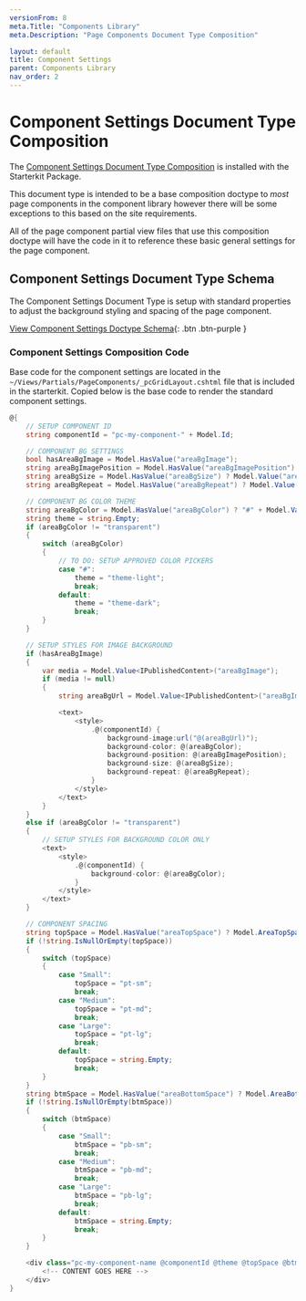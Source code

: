 ```yaml
---
versionFrom: 8
meta.Title: "Components Library"
meta.Description: "Page Components Document Type Composition"

layout: default
title: Component Settings
parent: Components Library
nav_order: 2
---
```


# Component Settings Document Type Composition

The [Component Settings Document Type Composition](/MyUmbDocs/Starterkit-Package/Doctype-Comp-Settings-Schema.html) is installed with the Starterkit Package.

This document type is intended to be a base composition doctype to *most* page components in the component library however there will be some exceptions to this based on the site requirements. 

All of the page component partial view files that use this composition doctype will have the code in it to reference these basic general settings for the page component.

## Component Settings Document Type Schema

The Component Settings Document Type is setup with standard properties to adjust the background styling and spacing of the page component.

[View Component Settings Doctype Schema](/MyUmbDocs/Starterkit-Package/Doctype-Comp-Settings-Schema.html){: .btn .btn-purple }

### Component Settings Composition Code

Base code for the component settings are located in the `~/Views/Partials/PageComponents/_pcGridLayout.cshtml` file that is included in the starterkit. Copied below is the base code to render the standard component settings.

```c#
@{
    // SETUP COMPONENT ID
    string componentId = "pc-my-component-" + Model.Id;

    // COMPONENT BG SETTINGS
    bool hasAreaBgImage = Model.HasValue("areaBgImage");
    string areaBgImagePosition = Model.HasValue("areaBgImagePosition") ? Model.Value("areaBgImagePosition").ToString().ToLower() : "center center";
    string areaBgSize = Model.HasValue("areaBgSize") ? Model.Value("areaBgSize").ToString().ToLower() : "auto";
    string areaBgRepeat = Model.HasValue("areaBgRepeat") ? Model.Value("areaBgRepeat").ToString().ToLower() : "no-repeat";

    // COMPONENT BG COLOR THEME
    string areaBgColor = Model.HasValue("areaBgColor") ? "#" + Model.Value("areaBgColor").ToString() : "transparent";
    string theme = string.Empty;
    if (areaBgColor != "transparent")
    {
        switch (areaBgColor)
        {
            // TO DO: SETUP APPROVED COLOR PICKERS
            case "#":
                theme = "theme-light";
                break;
            default:
                theme = "theme-dark";
                break;
        }
    }

    // SETUP STYLES FOR IMAGE BACKGROUND
    if (hasAreaBgImage)
    {
        var media = Model.Value<IPublishedContent>("areaBgImage");
        if (media != null)
        {
            string areaBgUrl = Model.Value<IPublishedContent>("areaBgImage").Url;

            <text>
                <style>
                    .@(componentId) {
                        background-image:url("@(areaBgUrl)");
                        background-color: @(areaBgColor);
                        background-position: @(areaBgImagePosition);
                        background-size: @(areaBgSize);
                        background-repeat: @(areaBgRepeat);
                    }
                </style>
            </text>
        }
    }
    else if (areaBgColor != "transparent")
    {
        // SETUP STYLES FOR BACKGROUND COLOR ONLY
        <text>
            <style>
                .@(componentId) {
                    background-color: @(areaBgColor);
                }
            </style>
        </text>
    }

    // COMPONENT SPACING
    string topSpace = Model.HasValue("areaTopSpace") ? Model.AreaTopSpace.ToString() : string.Empty;
    if (!string.IsNullOrEmpty(topSpace))
    {
        switch (topSpace)
        {
            case "Small":
                topSpace = "pt-sm";
                break;
            case "Medium":
                topSpace = "pt-md";
                break;
            case "Large":
                topSpace = "pt-lg";
                break;
            default:
                topSpace = string.Empty;
                break;
        }
    }
    string btmSpace = Model.HasValue("areaBottomSpace") ? Model.AreaBottomSpace.ToString() : string.Empty;
    if (!string.IsNullOrEmpty(btmSpace))
    {
        switch (btmSpace)
        {
            case "Small":
                btmSpace = "pb-sm";
                break;
            case "Medium":
                btmSpace = "pb-md";
                break;
            case "Large":
                btmSpace = "pb-lg";
                break;
            default:
                btmSpace = string.Empty;
                break;
        }
    }

    <div class="pc-my-component-name @componentId @theme @topSpace @btmSpace">
        <!-- CONTENT GOES HERE -->
    </div>
}

```